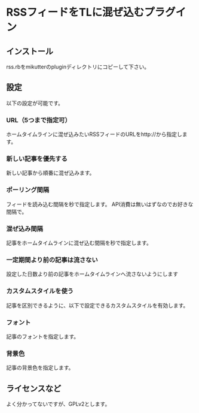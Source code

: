 # RSSフィードをTLに混ぜ込むプラグイン

## インストール
rss.rbをmikutterのpluginディレクトリにコピーして下さい。

## 設定

以下の設定が可能です。

### URL（5つまで指定可）
ホームタイムラインに混ぜ込みたいRSSフィードのURLをhttp://から指定します。

### 新しい記事を優先する
新しい記事から順番に混ぜ込みます。

### ポーリング間隔
フィードを読み込む間隔を秒で指定します。
API消費は無いはずなのでお好きな間隔で。

### 混ぜ込み間隔
記事をホームタイムラインに混ぜ込む間隔を秒で指定します。

### 一定期間より前の記事は流さない
設定した日数より前の記事をホームタイムラインへ流さないようにします

### カスタムスタイルを使う
記事を区別できるように、以下で設定できるカスタムスタイルを有効します。

### フォント
記事のフォントを指定します。

### 背景色
記事の背景色を指定します。

## ライセンスなど

よく分かってないですが、GPLv2とします。

